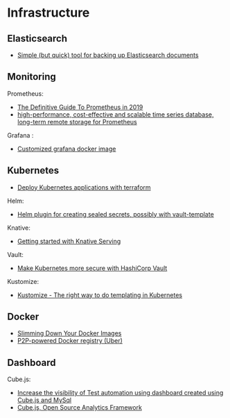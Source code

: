 # Infrastructure

## Elasticsearch
- [Simple (but quick) tool for backing up Elasticsearch documents](https://github.com/whitfin/limber)

## Monitoring

Prometheus:
- [The Definitive Guide To Prometheus in 2019](http://devconnected.com/the-definitive-guide-to-prometheus-in-2019/)
- [high-performance, cost-effective and scalable time series database, long-term remote storage for Prometheus](https://github.com/VictoriaMetrics/VictoriaMetrics)

Grafana :
- [Customized grafana docker image](https://github.com/actano/grafana)

## Kubernetes
- [Deploy Kubernetes applications with terraform](https://koudingspawn.de/kubernetes-terraform-provisioning/)

Helm:
- [Helm plugin for creating sealed secrets, possibly with vault-template](https://github.com/actano/helm-sealed-secrets)

Knative:
- [Getting started with Knative Serving](https://koudingspawn.de/knative-serving/)

Vault:
- [Make Kubernetes more secure with HashiCorp Vault](https://koudingspawn.de/secure-kubernetes-with-vault/)

Kustomize:
- [Kustomize - The right way to do templating in Kubernetes](https://blog.stack-labs.com/code/kustomize-101/)

## Docker
- [Slimming Down Your Docker Images](https://towardsdatascience.com/slimming-down-your-docker-images-275f0ca9337e)
- [P2P-powered Docker registry (Uber)](https://github.com/uber/kraken)

## Dashboard

Cube.js:
- [Increase the visibility of Test automation using dashboard created using Cube.js and MySql](https://medium.com/quick-code/test-automation-analytics-using-cube-js-e3ee0fa84981)
- [Cube.js, Open Source Analytics Framework](https://github.com/statsbotco/cube.js)
